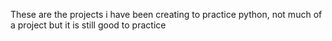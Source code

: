 These are the projects i have been creating to practice python, not much of a project but it is still good to practice 
